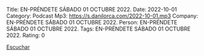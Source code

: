 Title: EN-PRÉNDETE SÁBADO 01 OCTUBRE 2022.
Date: 2022-10-01
Category: Podcast
Mp3: https://s.danilorca.com/2022-10-01.mp3
Company: EN-PRÉNDETE SÁBADO 01 OCTUBRE 2022.
Person: EN-PRÉNDETE SÁBADO 01 OCTUBRE 2022.
Tags: EN-PRÉNDETE SÁBADO 01 OCTUBRE 2022.
Rating: 0

<a href="https://s.danilorca.com/2022-10-01.mp3" type="audio/mpeg">
Escuchar
</a>
